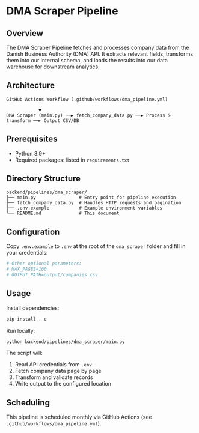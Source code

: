 # DMA Scraper Pipeline

## Overview

The DMA Scraper Pipeline fetches and processes company data from the Danish Business Authority (DMA) API. It extracts relevant fields, transforms them into our internal schema, and loads the results into our data warehouse for downstream analytics.

## Architecture

```text
GitHub Actions Workflow (.github/workflows/dma_pipeline.yml)
            │
            ▼
DMA Scraper (main.py) ──► fetch_company_data.py ──► Process & transform ──► Output CSV/DB
```

## Prerequisites

- Python 3.9+
- Required packages: listed in `requirements.txt`

## Directory Structure

```
backend/pipelines/dma_scraper/
├── main.py                # Entry point for pipeline execution
├── fetch_company_data.py  # Handles HTTP requests and pagination
├── .env.example           # Example environment variables
└── README.md              # This document
```

## Configuration

Copy `.env.example` to `.env` at the root of the `dma_scraper` folder and fill in your credentials:

```bash
# Other optional parameters:
# MAX_PAGES=100
# OUTPUT_PATH=output/companies.csv
```

## Usage

Install dependencies:

```bash
pip install . e
```

Run locally:

```bash
python backend/pipelines/dma_scraper/main.py
```

The script will:
1. Read API credentials from `.env`
2. Fetch company data page by page
3. Transform and validate records
4. Write output to the configured location

## Scheduling

This pipeline is scheduled monthly via GitHub Actions (see `.github/workflows/dma_pipeline.yml`).


